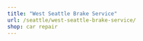 ```yaml
---
title: "West Seattle Brake Service"
url: /seattle/west-seattle-brake-service/
shop: car repair
---
```

